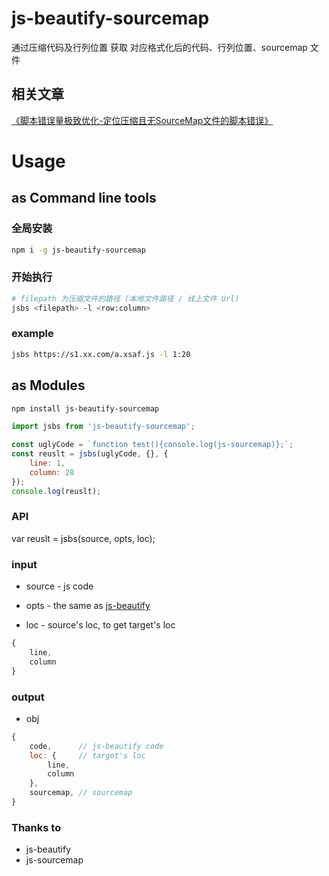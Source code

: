 # js-beautify-sourcemap

通过压缩代码及行列位置 获取 对应格式化后的代码、行列位置、sourcemap 文件

## 相关文章
[《脚本错误量极致优化-定位压缩且无SourceMap文件的脚本错误》](https://github.com/joeyguo/blog/issues/23)

# Usage

## as Command line tools

### 全局安装
```sh
npm i -g js-beautify-sourcemap
```

### 开始执行
```sh
# filepath 为压缩文件的路径 (本地文件路径 / 线上文件 Url)
jsbs <filepath> -l <row:column>
```

### example
```sh
jsbs https://s1.xx.com/a.xsaf.js -l 1:20
```

## as Modules

```sh
npm install js-beautify-sourcemap
```

```js
import jsbs from 'js-beautify-sourcemap';

const uglyCode = `function test(){console.log(js-sourcemap)};`;
const reuslt = jsbs(uglyCode, {}, {
    line: 1,
    column: 28
});  
console.log(reuslt);
```

### API

var reuslt = jsbs(source, opts, loc);

### input

- source - js code

- opts - the same as [js-beautify](https://github.com/beautify-web/js-beautify)

- loc - source's loc, to get target's loc

```js
{
    line, 
    column
}
```

### output

- obj

```js
{
    code,      // js-beautify code
    loc: {     // target's loc
        line,  
        column
    },
    sourcemap, // sourcemap
}
```

### Thanks to 

- js-beautify
- js-sourcemap
